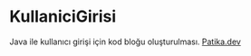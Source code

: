 # KullaniciGirisi
Java ile kullanıcı girişi için kod bloğu oluşturulması.
[Patika.dev](https://www.patika.dev/tr)